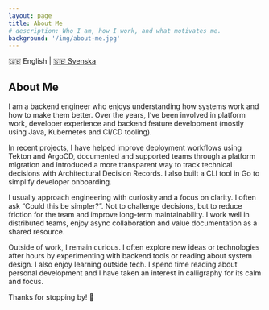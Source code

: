```yaml
---
layout: page
title: About Me
# description: Who I am, how I work, and what motivates me.
background: '/img/about-me.jpg'
---
```


<div class="language-toggle">
  🇬🇧 English | <a href="/about-se/">🇸🇪 Svenska</a>
</div>

## About Me

I am a backend engineer who enjoys understanding how systems work and how to make them better. Over the years, I’ve been involved in platform work, developer experience and backend feature development (mostly using Java, Kubernetes and CI/CD tooling).

In recent projects, I have helped improve deployment workflows using Tekton and ArgoCD, documented and supported teams through a platform migration and introduced a more transparent way to track technical decisions with Architectural Decision Records. I also built a CLI tool in Go to simplify developer onboarding.

I usually approach engineering with curiosity and a focus on clarity. I often ask “Could this be simpler?”. Not to challenge decisions, but to reduce friction for the team and improve long-term maintainability. I work well in distributed teams, enjoy async collaboration and value documentation as a shared resource.

Outside of work, I remain curious. I often explore new ideas or technologies after hours by experimenting with backend tools or reading about system design. I also enjoy learning outside tech. I spend time reading about personal development and I have taken an interest in calligraphy for its calm and focus.

Thanks for stopping by! 🙂

